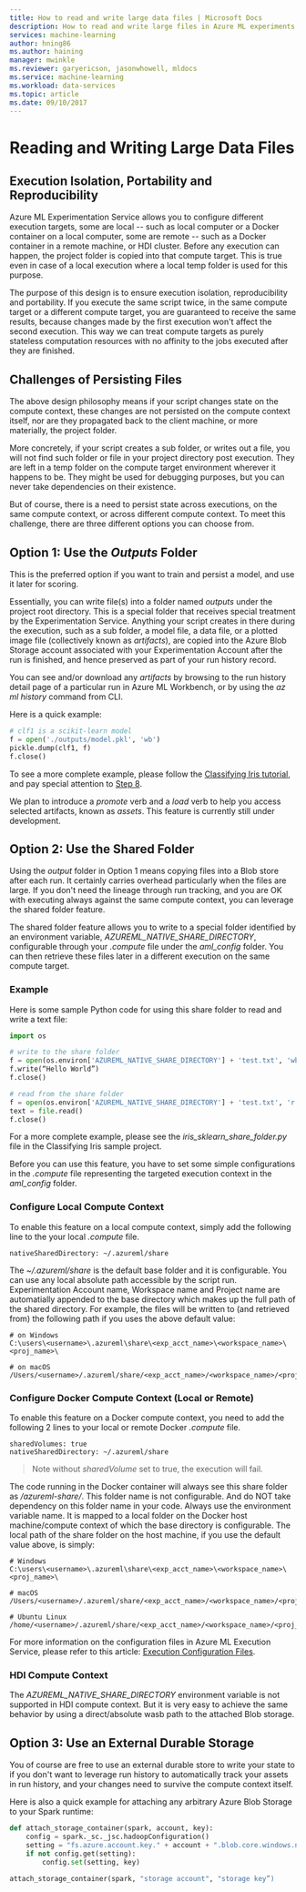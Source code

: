 ```yaml
---
title: How to read and write large data files | Microsoft Docs
description: How to read and write large files in Azure ML experiments.
services: machine-learning
author: hning86
ms.author: haining
manager: mwinkle
ms.reviewer: garyericson, jasonwhowell, mldocs
ms.service: machine-learning
ms.workload: data-services
ms.topic: article
ms.date: 09/10/2017
---
```

# Reading and Writing Large Data Files

## Execution Isolation, Portability and Reproducibility
Azure ML Experimentation Service allows you to configure different execution targets, some are local -- such as local computer or a Docker container on a local computer, some are remote -- such as a Docker container in a remote machine, or HDI cluster. Before any execution can happen, the project folder is copied into that compute target. This is true even in case of a local execution where a local temp folder is used for this purpose. 

The purpose of this design is to ensure execution isolation, reproducibility and portability. If you execute the same script twice, in the same compute target or a different compute target, you are guaranteed to receive the same results, because changes made by the first execution won't affect the second execution. This way we can treat compute targets as purely stateless computation resources with no affinity to the jobs executed after they are finished.

## Challenges of Persisting Files
The above design philosophy means if your script changes state on the compute context, these changes are not persisted on the compute context itself, nor are they propagated back to the client machine, or more materially, the project folder. 

More concretely, if your script creates a sub folder, or writes out a file, you will not find such folder or file in your project directory post execution. They are left in a temp folder on the compute target environment wherever it happens to be. They might be used for debugging purposes, but you can never take dependencies on their existence.

But of course, there is a need to persist state across executions, on the same compute context, or across different compute context. To meet this challenge, there are three different options you can choose from.

## Option 1: Use the _Outputs_ Folder
This is the preferred option if you want to train and persist a model, and use it later for scoring.

Essentially, you can write file(s) into a folder named _outputs_ under the project root directory. This is a special folder that receives special treatment by the Experimentation Service. Anything your script creates in there during the execution, such as a sub folder, a model file, a data file, or a plotted image file (collectively known as _artifacts_), are copied into the Azure Blob Storage account associated with your Experimentation Account after the run is finished, and hence preserved as part of your run history record.

You can see and/or download any _artifacts_ by browsing to the run history detail page of a particular run in Azure ML Workbench, or by using the _az ml history_ command from CLI.

Here is a quick example:
```python
# clf1 is a scikit-learn model
f = open('./outputs/model.pkl', 'wb')
pickle.dump(clf1, f)
f.close()
```

To see a more complete example, please follow the [Classifying Iris tutorial](quick-start-iris.md), and pay special attention to [Step 8](#step-8-obtain-the-pickled-model). 

We plan to introduce a _promote_ verb and a _load_ verb to help you access selected artifacts, known as _assets_. This feature is currently still under development.

## Option 2: Use the Shared Folder
Using the _output_ folder in Option 1 means copying files into a Blob store after each run. It certainly carries overhead particularly when the files are large. If you don't need the lineage through run tracking, and you are OK with executing always against the same compute context, you can leverage the shared folder feature.

The shared folder feature allows you to write to a special folder identified by an environment variable, _AZUREML_NATIVE_SHARE_DIRECTORY_, configurable through your _.compute_ file under the _aml_config_ folder. You can then retrieve these files later in a different execution on the same compute target.

### Example
Here is some sample Python code for using this share folder to read and write a text file:
```python
import os

# write to the share folder
f = open(os.environ['AZUREML_NATIVE_SHARE_DIRECTORY'] + 'test.txt', 'wb')
f.write(“Hello World”)  
f.close() 

# read from the share folder
f = open(os.environ['AZUREML_NATIVE_SHARE_DIRECTORY'] + 'test.txt', 'r')
text = file.read()
f.close()
```

For a more complete example, please see the _iris_sklearn_share_folder.py_ file in the Classifying Iris sample project.

Before you can use this feature, you have to set some simple configurations in the _.compute_ file representing the targeted execution context in the _aml_config_ folder.

### Configure Local Compute Context
To enable this feature on a local compute context, simply add the following line to the your local _.compute_ file.
```
nativeSharedDirectory: ~/.azureml/share
```
The _~/.azureml/share_ is the default base folder and it is configurable. You can use any local absolute path accessible by the script run. Experimentation Account name, Workspace name and Project name are automatially appended to the base directory which makes up the full path of the shared directory. For example, the files will be written to (and retrieved from) the following path if you uses the above default value:

```
# on Windows
C:\users\<username>\.azureml\share\<exp_acct_name>\<workspace_name>\<proj_name>\

# on macOS
/Users/<username>/.azureml/share/<exp_acct_name>/<workspace_name>/<proj_name>/
```

### Configure Docker Compute Context (Local or Remote)
To enable this feature on a Docker compute context, you need to add the following 2 lines to your local or remote Docker _.compute_ file.
```
sharedVolumes: true
nativeSharedDirectory: ~/.azureml/share
```
>Note without _sharedVolume_ set to true, the execution will fail. 

The code running in the Docker container will always see this share folder as _/azureml-share/_. This folder name is not configurable. And do NOT take dependency on this folder name in your code. Always use the environment variable name. It is mapped to a local folder on the Docker host machine/compute context of which the base directory is configurable. The local path of the share folder on the host machine, if you use the default value above, is simply:
```
# Windows
C:\users\<username>\.azureml\share\<exp_acct_name>\<workspace_name>\<proj_name>\

# macOS
/Users/<username>/.azureml/share/<exp_acct_name>/<workspace_name>/<proj_name>/

# Ubuntu Linux
/home/<username>/.azureml/share/<exp_acct_name>/<workspace_name>/<proj_name>/
```

For more information on the configuration files in Azure ML Execution Service, please refer to this article: [Execution Configuration Files](experiment-execution-configuration-reference.md).
### HDI Compute Context
The _AZUREML_NATIVE_SHARE_DIRECTORY_ environment variable is not supported in HDI compute context. But it is very easy to achieve the same behavior by using a direct/absolute wasb path to the attached Blob storage.

## Option 3: Use an External Durable Storage

You of course are free to use an external durable store to write your state to if you don't want to leverage run history to automatically track your assets in run history, and your changes need to survive the compute context itself. 
<!-- Commenting out this link because it's currently broken (Gary)
One such example is to [use Azure blob storage from your Python/PySpark code](UsingBlobForStorage.md).
-->

Here is also a quick example for attaching any arbitrary Azure Blob Storage to your Spark runtime:
```python
def attach_storage_container(spark, account, key):
    config = spark._sc._jsc.hadoopConfiguration()
    setting = "fs.azure.account.key." + account + ".blob.core.windows.net"
    if not config.get(setting):
        config.set(setting, key)
 
attach_storage_container(spark, "storage account", "storage key”)
```